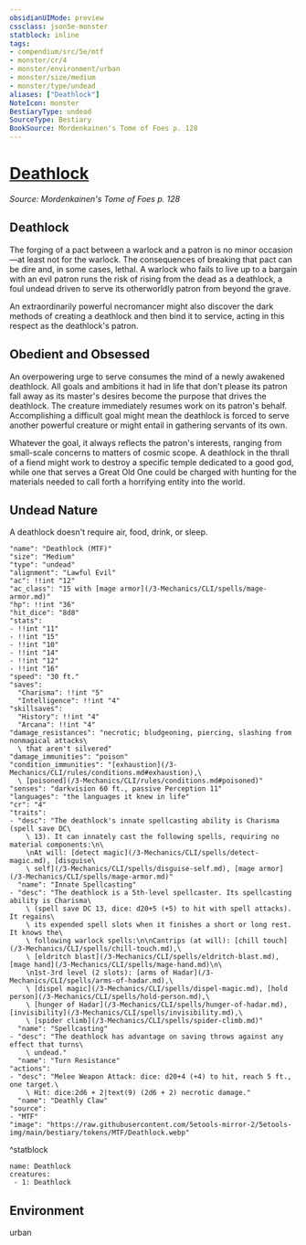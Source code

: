 ```yaml
---
obsidianUIMode: preview
cssclass: json5e-monster
statblock: inline
tags:
- compendium/src/5e/mtf
- monster/cr/4
- monster/environment/urban
- monster/size/medium
- monster/type/undead
aliases: ["Deathlock"]
NoteIcon: monster
BestiaryType: undead
SourceType: Bestiary
BookSource: Mordenkainen's Tome of Foes p. 128
---
```

# [Deathlock](3-Mechanics\CLI\bestiary\undead/deathlock-mtf.md)
*Source: Mordenkainen's Tome of Foes p. 128*  

## Deathlock

The forging of a pact between a warlock and a patron is no minor occasion—at least not for the warlock. The consequences of breaking that pact can be dire and, in some cases, lethal. A warlock who fails to live up to a bargain with an evil patron runs the risk of rising from the dead as a deathlock, a foul undead driven to serve its otherworldly patron from beyond the grave.

An extraordinarily powerful necromancer might also discover the dark methods of creating a deathlock and then bind it to service, acting in this respect as the deathlock's patron.

## Obedient and Obsessed

An overpowering urge to serve consumes the mind of a newly awakened deathlock. All goals and ambitions it had in life that don't please its patron fall away as its master's desires become the purpose that drives the deathlock. The creature immediately resumes work on its patron's behalf. Accomplishing a difficult goal might mean the deathlock is forced to serve another powerful creature or might entail in gathering servants of its own.

Whatever the goal, it always reflects the patron's interests, ranging from small-scale concerns to matters of cosmic scope. A deathlock in the thrall of a fiend might work to destroy a specific temple dedicated to a good god, while one that serves a Great Old One could be charged with hunting for the materials needed to call forth a horrifying entity into the world.

## Undead Nature

A deathlock doesn't require air, food, drink, or sleep.

```statblock
"name": "Deathlock (MTF)"
"size": "Medium"
"type": "undead"
"alignment": "Lawful Evil"
"ac": !!int "12"
"ac_class": "15 with [mage armor](/3-Mechanics/CLI/spells/mage-armor.md)"
"hp": !!int "36"
"hit_dice": "8d8"
"stats":
- !!int "11"
- !!int "15"
- !!int "10"
- !!int "14"
- !!int "12"
- !!int "16"
"speed": "30 ft."
"saves":
  "Charisma": !!int "5"
  "Intelligence": !!int "4"
"skillsaves":
  "History": !!int "4"
  "Arcana": !!int "4"
"damage_resistances": "necrotic; bludgeoning, piercing, slashing from nonmagical attacks\
  \ that aren't silvered"
"damage_immunities": "poison"
"condition_immunities": "[exhaustion](/3-Mechanics/CLI/rules/conditions.md#exhaustion),\
  \ [poisoned](/3-Mechanics/CLI/rules/conditions.md#poisoned)"
"senses": "darkvision 60 ft., passive Perception 11"
"languages": "the languages it knew in life"
"cr": "4"
"traits":
- "desc": "The deathlock's innate spellcasting ability is Charisma (spell save DC\
    \ 13). It can innately cast the following spells, requiring no material components:\n\
    \nAt will: [detect magic](/3-Mechanics/CLI/spells/detect-magic.md), [disguise\
    \ self](/3-Mechanics/CLI/spells/disguise-self.md), [mage armor](/3-Mechanics/CLI/spells/mage-armor.md)"
  "name": "Innate Spellcasting"
- "desc": "The deathlock is a 5th-level spellcaster. Its spellcasting ability is Charisma\
    \ (spell save DC 13, dice: d20+5 (+5) to hit with spell attacks). It regains\
    \ its expended spell slots when it finishes a short or long rest. It knows the\
    \ following warlock spells:\n\nCantrips (at will): [chill touch](/3-Mechanics/CLI/spells/chill-touch.md),\
    \ [eldritch blast](/3-Mechanics/CLI/spells/eldritch-blast.md), [mage hand](/3-Mechanics/CLI/spells/mage-hand.md)\n\
    \n1st-3rd level (2 slots): [arms of Hadar](/3-Mechanics/CLI/spells/arms-of-hadar.md),\
    \ [dispel magic](/3-Mechanics/CLI/spells/dispel-magic.md), [hold person](/3-Mechanics/CLI/spells/hold-person.md),\
    \ [hunger of Hadar](/3-Mechanics/CLI/spells/hunger-of-hadar.md), [invisibility](/3-Mechanics/CLI/spells/invisibility.md),\
    \ [spider climb](/3-Mechanics/CLI/spells/spider-climb.md)"
  "name": "Spellcasting"
- "desc": "The deathlock has advantage on saving throws against any effect that turns\
    \ undead."
  "name": "Turn Resistance"
"actions":
- "desc": "Melee Weapon Attack: dice: d20+4 (+4) to hit, reach 5 ft., one target.\
    \ Hit: dice:2d6 + 2|text(9) (2d6 + 2) necrotic damage."
  "name": "Deathly Claw"
"source":
- "MTF"
"image": "https://raw.githubusercontent.com/5etools-mirror-2/5etools-img/main/bestiary/tokens/MTF/Deathlock.webp"
```
^statblock

```encounter-table
name: Deathlock
creatures:
 - 1: Deathlock
```

## Environment

urban
